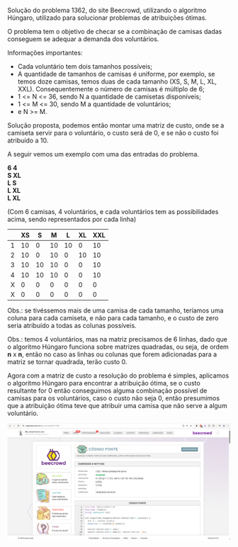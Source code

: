 Solução do problema 1362, do site Beecrowd, utilizando o algoritmo Húngaro, utilizado para solucionar problemas de atribuições ótimas.

O problema tem o objetivo de checar se a combinação de camisas dadas conseguem se adequar a demanda dos voluntários. 

Informações importantes:
* Cada voluntário tem dois tamanhos possíveis;
* A quantidade de tamanhos de camisas é uniforme, por exemplo, se temos doze camisas, temos duas de cada tamanho (XS, S, M, L, XL, XXL). Consequentemente o número de camisas é múltiplo de 6;
* 1  <= N <= 36, sendo N a quantidade de camisetas disponíveis;
* 1 <= M <= 30, sendo M a quantidade de voluntários;
* e N >= M.

Solução proposta, podemos então montar uma matriz de custo, onde se a camiseta servir para o voluntário, o custo será de 0, e se não o custo foi atribuído a 10.

A seguir vemos um exemplo com uma das entradas do problema.

**6 4**  
**S XL**  
**L S**  
**L XL**  
**L XL**

(Com 6 camisas, 4 voluntários, e cada voluntários tem as possibilidades acima, sendo representados por cada linha)

|     | XS  | S   | M   | L   | XL  | XXL |
| --- | --- | --- | --- | --- | --- | --- |
| 1   | 10  | 0   | 10  | 10  | 0   | 10  |
| 2   | 10  | 0   | 10  | 0   | 10  | 10  |
| 3   | 10  | 10  | 10  | 0   | 0   | 10  |
| 4   | 10  | 10  | 10  | 0   | 0   | 10  |
| X   | 0   | 0   | 0   | 0   | 0   | 0   |
| X   | 0   | 0   | 0   | 0   | 0   | 0   |

Obs.: se tivéssemos mais de uma camisa de cada tamanho, teríamos uma coluna para cada camiseta, e não para cada tamanho, e o custo de zero seria atribuído a todas as colunas possíveis.

Obs.: temos 4 voluntários, mas na matriz precisamos de 6 linhas, dado que o algoritmo Húngaro funciona sobre matrizes quadradas, ou seja, de ordem **n** x **n**, então no caso as linhas ou colunas que forem adicionadas para a matriz se tornar quadrada, terão custo 0.

Agora com a matriz de custo a resolução do problema é simples, aplicamos o algoritmo Húngaro para encontrar a atribuição ótima, se o custo resultante for 0 então conseguimos alguma combinação possível de camisas para os voluntários, caso o custo não seja 0, então presumimos que a atribuição ótima teve que atribuir uma camisa que não serve a algum voluntário.

![TELA ACEITO BEECROWD 1362](1362_TELA_ACEITO.png)